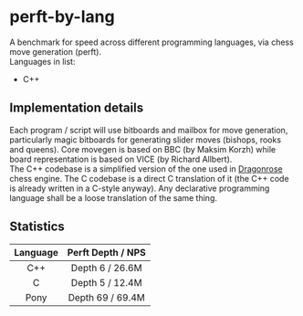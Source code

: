 # perft-by-lang
A benchmark for speed across different programming languages, via chess move generation (perft).<br>
Languages in list:
- C++

## Implementation details
Each program / script will use bitboards and mailbox for move generation, particularly magic bitboards for generating slider moves (bishops, rooks and queens). Core movegen is based on BBC (by Maksim Korzh) while board representation is based on VICE (by Richard Allbert).<br>
The C++ codebase is a simplified version of the one used in [Dragonrose](https://github.com/TampliteSK/Dragonrose_Cpp/) chess engine. The C codebase is a direct C translation of it (the C++ code is already written in a C-style anyway). Any declarative programming language shall be a loose translation of the same thing.

## Statistics
|    Language   | Perft Depth / NPS |
|:-------------:|:-----------------:|
|      C++      |  Depth 6 / 26.6M  |
|       C       |  Depth 5 / 12.4M  |
|     Pony      | Depth 69 / 69.4M  |